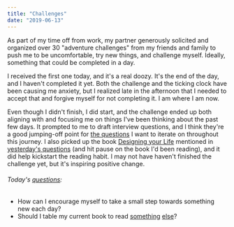 ```yaml
---
title: "Challenges"
date: "2019-06-13"
---
```


As part of my time off from work, my partner generously solicited and organized over 30 "adventure challenges" from my friends and family to push me to be uncomfortable, try new things, and challenge myself. Ideally, something that could be completed in a day.

I received the first one today, and it's a real doozy. It's the end of the day, and I haven't completed it yet. Both the challenge and the ticking clock have been causing me anxiety, but I realized late in the afternoon that I needed to accept that and forgive myself for not completing it. I am where I am now.

Even though I didn't finish, I did start, and the challenge ended up both aligning with and focusing me on things I've been thinking about the past few days. It prompted to me to draft interview questions, and I think they're a good jumping-off point for [the questions](/blog/19/06/refining-questions/) I want to iterate on throughout this journey. I also picked up the book [Designing your Life](https://designingyour.life/the-book/) mentioned in [yesterday's questions](/blog/19/06/still-no-silver-bullet/) (and hit pause on the book I'd been reading), and it did help kickstart the reading habit. I may not have haven't finished the challenge yet, but it's inspiring positive change.

<aside>
  <h6>Today's <a href="/blog/19/06/refining-questions/">questions</a>:</h6>
  <ul>
    <li>How can I encourage myself to take a small step towards something new each day?</li>
    <li>Should I table my current book to read <a href="https://designingyour.life/the-book/">something</a> <a href="https://www.nytimes.com/2019/04/30/books/review/jenny-odell-how-to-do-nothing.html">else</a>?</li>
  </ul>
</aside>
